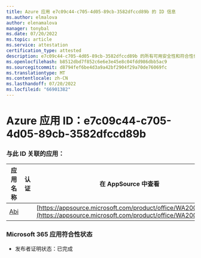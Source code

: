 ```yaml
---
title: Azure 应用 e7c09c44-c705-4d05-89cb-3582dfccd89b 的 ID 信息
ms.author: elmalova
author: elenamalova
manager: tonybal
ms.date: 07/20/2022
ms.topic: article
ms.service: attestation
certification_type: attested
description: e7c09c44-c705-4d05-89cb-3582dfccd89b 的所有可用安全性和符合性信息。
ms.openlocfilehash: b8512dbd7f852c6e6e3e45e8c04fdd986dbb5ac9
ms.sourcegitcommit: d8794fef6be4d3a9a42bf2904f29a70de76069fc
ms.translationtype: MT
ms.contentlocale: zh-CN
ms.lasthandoff: 07/20/2022
ms.locfileid: "66901382"
---
```

# <a name="azure-app-id-e7c09c44-c705-4d05-89cb-3582dfccd89b"></a>Azure 应用 ID：e7c09c44-c705-4d05-89cb-3582dfccd89b


### <a name="apps-associated-with-this-id"></a>与此 ID 关联的应用：
| **应用名称** | **认证** | **在 AppSource 中查看** |
|--------------|---------------|-----------------------|
| [Abi](../forward/WA200003862.md) |  | [https://appsource.microsoft.com/product/office/WA200003862](https://appsource.microsoft.com/product/office/WA200003862) |

### <a name="microsoft-365-app-compliance-status"></a>Microsoft 365 应用符合性状态
- 发布者证明状态：已完成

